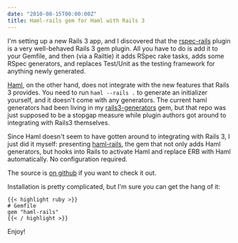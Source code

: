 ```yaml
---
date: "2010-08-15T00:00:00Z"
title: Haml-rails gem for Haml with Rails 3
---
```

I'm setting up a new Rails 3 app, and I discovered that the [rspec-rails](http://github.com/rspec/rspec-rails) plugin is a very well-behaved Rails 3 gem plugin. All you have to do is add it to your Gemfile, and then (via a Railtie) it adds RSpec rake tasks, adds some RSpec generators, and replaces Test/Unit as the testing framework for anything newly generated.

[Haml](http://haml-lang.com), on the other hand, does not integrate with the new features that Rails 3 provides. You need to run `haml --rails .` to generate an initializer yourself, and it doesn't come with any generators. The current haml generators had been living in my [rails3-generators](http://github.com/indirect/rails3-generators) gem, but that repo was just supposed to be a stopgap measure while plugin authors got around to integrating with Rails3 themselves.

Since Haml doesn't seem to have gotten around to integrating with Rails 3, I just did it myself: presenting [haml-rails](http://gemcutter.org/gems/haml-rails), the gem that not only adds Haml generators, but hooks into Rails to activate Haml and replace ERB with Haml automatically. No configuration required.

The source is [on github](http://github.com/indirect/haml-rails) if you want to check it out.

Installation is pretty complicated, but I'm sure you can get the hang of it:

    {{< highlight ruby >}}
    # Gemfile
    gem "haml-rails"
    {{< / highlight >}}

Enjoy!
